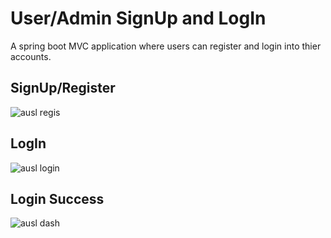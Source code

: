 # User/Admin SignUp and LogIn 
A spring boot MVC application where users can register and login into thier accounts.

## SignUp/Register

![ausl regis](https://github.com/THEPHD1331/UserAdminSignupLogin/assets/126282296/87717de4-850a-4892-9db6-8ac3f24e59fb)

## LogIn 

![ausl login](https://github.com/THEPHD1331/UserAdminSignupLogin/assets/126282296/35091e2b-3fe4-4809-881f-c52806a8f0a9)

## Login Success

![ausl dash](https://github.com/THEPHD1331/UserAdminSignupLogin/assets/126282296/81047652-6e15-4cb5-8261-7c1440a9c19c)

